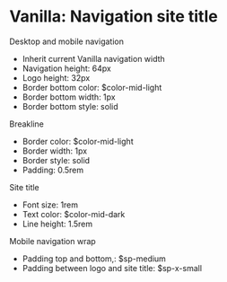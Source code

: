 # Vanilla: Navigation site title

Desktop and mobile navigation
- Inherit current Vanilla navigation width
- Navigation height: 64px
- Logo height: 32px
- Border bottom color: $color-mid-light
- Border bottom width: 1px
- Border bottom style: solid

Breakline
- Border color: $color-mid-light
- Border width: 1px
- Border style: solid
- Padding: 0.5rem

Site title
- Font size: 1rem 
- Text color: $color-mid-dark
- Line height: 1.5rem

Mobile navigation wrap
- Padding top and bottom,: $sp-medium
- Padding between logo and site title: $sp-x-small

